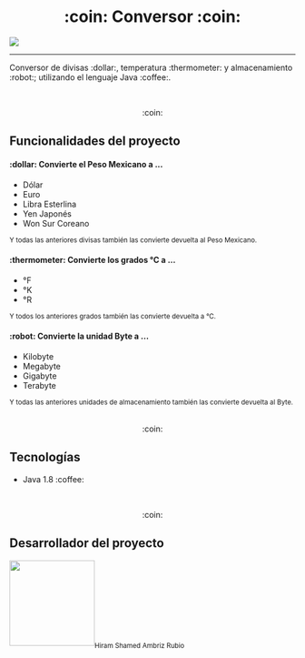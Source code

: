 <h1 align="center">:coin: Conversor :coin:</h1>
<p>
 <img src="https://img.shields.io/badge/STATUS-COMPLETADO-success">
</p>
<hr>
<p>
  Conversor de divisas :dollar:, temperatura :thermometer: y almacenamiento :robot:; utilizando el lenguaje Java :coffee:.
</p>

<br> 
<p align="center">:coin:</p>

<h2>Funcionalidades del proyecto</h2>
<h4>:dollar: Convierte el Peso Mexicano a ...</h4>
<ul>
  <li>Dólar</li>
  <li>Euro</li>
  <li>Libra Esterlina</li>
  <li>Yen Japonés</li>
  <li>Won Sur Coreano</li>
</ul>
<sub>
  Y todas las anteriores divisas también las convierte devuelta al Peso Mexicano.
</sub>
<h4>:thermometer: Convierte los grados °C a ...</h4>
<ul>
  <li>°F</li>
  <li>°K</li>
  <li>°R</li>
</ul>
<sub>
  Y todos los anteriores grados también las convierte devuelta a °C.
</sub>
<h4>:robot: Convierte la unidad Byte a ...</h4>
<ul>
  <li>Kilobyte</li>
  <li>Megabyte</li>
  <li>Gigabyte</li>
  <li>Terabyte</li>
</ul>
<sub>
  Y todas las anteriores unidades de almacenamiento también las convierte devuelta al Byte.
</sub>

<br>
<br>
<p align="center">:coin:</p>

<h2>Tecnologías</h2>
<ul>
  <li>Java 1.8 :coffee:</li>
</ul>

<br>
<p align="center">:coin:</p>

<h2>Desarrollador del proyecto</h2>
 <img src="https://avatars.githubusercontent.com/u/121737918?s=400&u=b92f19f1bbc3e5ee7310fd2b25db2a86b4bd3c2b&v=4" width=150><sub>Hiram Shamed Ambriz Rubio</sub>
